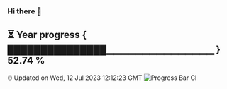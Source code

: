 ### Hi there 👋
⏳ Year progress { ███████████████▁▁▁▁▁▁▁▁▁▁▁▁▁▁▁ } 52.74 %
---
⏰ Updated on Wed, 12 Jul 2023 12:12:23 GMT
![Progress Bar CI](https://github.com/Moyi321/Moyi321/workflows/Progress%20Bar%20CI/badge.svg)

